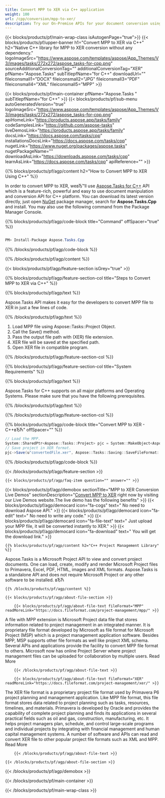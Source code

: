 ```yaml
---
title: Convert MPP to XER via C++ application 
weight: 100
url: /cpp/conversion/mpp-to-xer/ 
description: Try our On-Premise APIs for your document conversion using C++ Runtime Environment for Windows 32 bit, Windows 64 bit and Linux 64 bit.
---
```


{{< blocks/products/pf/main-wrap-class isAutogenPage="true">}}
{{< blocks/products/pf/upper-banner h1="Convert MPP to XER via C++" h2="Native C++ library for MPP to XER conversion without any dependency." logoImageSrc="https://www.aspose.com/templates/aspose/App_Themes/V3/images/tasks/272x272/aspose_tasks-for-cpp.png" sourceAdditionalConversionTag="" additionalConversionTag="XER" pfName="Aspose.Tasks" subTitlepfName="for C++" downloadUrl="" fileiconsmall1="DOCX" fileiconsmall2="JPG" fileiconsmall3="PDF" fileiconsmall4="XML" fileiconsmall5="MPP" >}}

{{< blocks/products/pf/main-container pfName="Aspose.Tasks " subTitlepfName="for C++" >}}
{{< blocks/products/pf/sub-menu autoGeneratedVersion="true" logoImageSrc="https://www.aspose.com/templates/aspose/App_Themes/V3/images/tasks/272x272/aspose_tasks-for-cpp.png" apiHomeLink="https://products.aspose.app/tasks/family" codeSamplesLink="https://github.com/aspose-tasks" liveDemosLink="https://products.aspose.app/tasks/family" docsLink="https://docs.aspose.com/tasks/cpp" installationsDocsLink="https://docs.aspose.com/tasks/cpp" nugetLink="https://www.nuget.org/packages/aspose.tasks" nugetPackageName="" downloadAsLink="https://downloads.aspose.com/tasks/cpp" learnAsLink="https://docs.aspose.com/tasks/cpp" apiReference="" >}}

{{% blocks/products/pf/agp/content h2="How to Convert MPP to XER Using C++" %}}

 In order to convert MPP to XER, weвЂ™ll use
 [Aspose.Tasks for C++](https://products.aspose.com/tasks/cpp) 
 API which is a feature-rich, powerful and easy to use document manipulation and conversion API for C++ platform. You can download its latest version directly, just open
 [NuGet](https://www.nuget.org/packages/aspose.tasks) 
 package manager, search for
 **Aspose.Tasks.Cpp** 
 and install. You may also use the following command from the Package Manager Console.

{{% blocks/products/pf/agp/code-block title="Command" offSpacer="true" %}}

```cs

PM> Install-Package Aspose.Tasks.Cpp

```

{{% /blocks/products/pf/agp/code-block %}}

{{% /blocks/products/pf/agp/content %}}

{{< blocks/products/pf/agp/feature-section isGrey="true" >}}

{{% blocks/products/pf/agp/feature-section-col title="Steps to Convert MPP to XER via C++" %}}

{{% blocks/products/pf/agp/text %}}

 Aspose.Tasks API makes it easy for the developers to convert MPP file to XER in just a few lines of code.

{{% /blocks/products/pf/agp/text %}}

1.  Load MPP file using Aspose::Tasks::Project Object.
1.  Call the Save() method.
1.  Pass the output file path with (XER) file extension.
1.  XER file will be saved at the specified path.
1.  Open XER file in compatible program.

{{% /blocks/products/pf/agp/feature-section-col %}}

{{% blocks/products/pf/agp/feature-section-col title="System Requirements" %}}

{{% blocks/products/pf/agp/text %}}

 Aspose.Tasks for C++ supports on all major platforms and Operating Systems. Please make sure that you have the following prerequisites.

{{% /blocks/products/pf/agp/text %}}

{{% /blocks/products/pf/agp/feature-section-col %}}

{{% blocks/products/pf/agp/code-block title="Convert MPP to XER - C++вЂЋ" offSpacer="" %}}

```cs
// Load the MPP.
System::SharedPtr<Aspose::Tasks::Project> pjc = System::MakeObject<Aspose::Tasks::Project>(u"sourceFile.mpp");
// Save project in XER format.
pjc->Save(u"convertedFile.xer", Aspose::Tasks::Saving::SaveFileFormat::XER);

```

{{% /blocks/products/pf/agp/code-block %}}

{{< /blocks/products/pf/agp/feature-section >}}

    {{< blocks/products/pf/agp/faq-item question="" answer="" >}}
 

<!-- aboutfile Starts -->

{{< blocks/products/pf/agp/demobox sectionTitle="MPP to XER Conversion Live Demos" sectionDescription="[Convert MPP to XER](https://products.aspose.app/tasks/conversion/mpp-to-xer) right now by visiting our Live Demos website.The live demo has the following benefits" >}}
        {{< blocks/products/pf/agp/democard icon="fa-cogs" text=" No need to download Aspose API." >}}
        {{< blocks/products/pf/agp/democard icon="fa-edit" text=" No need to write any code." >}}
        {{< blocks/products/pf/agp/democard icon="fa-file-text" text=" Just upload your MPP file, it will be converted instantly to XER." >}}
        {{< blocks/products/pf/agp/democard icon="fa-download" text=" You will get the download link." >}}

    {{% blocks/products/pf/agp/content h2="C++ Project Management Library" %}}

 Aspose.Tasks is a Microsoft Project API to view and convert project documents. One can load, create, modify and render Microsoft Project files to Primavera, Excel, PDF, HTML, images and XML formats. Aspose.Tasks is a standalone API and does not require Microsoft Project or any other software to be installed. вЂЋ



    {{% /blocks/products/pf/agp/content %}}

    {{< blocks/products/pf/agp/about-file-section >}}

        {{< blocks/products/pf/agp/about-file-text fileFormat="MPP" readMoreLink="https://docs.fileformat.com/project-management/mpp/" >}}

A file with MPP extension is Microsoft Project data file that stores information related to project management in an integrated manner. It is proprietary file format developed by Microsoft as file format for Microsoft Project (MSP) which is a project management application software. Besides MPP, MSP supports other file formats as well like project XML schema. Several APIs and applications provide the facility to convert MPP file format to others. Microsoft now has online Project Server where project management files can be uploaded for collaboration by multiple users.
Read More

        {{< /blocks/products/pf/agp/about-file-text >}}

        {{< blocks/products/pf/agp/about-file-text fileFormat="XER" readMoreLink="https://docs.fileformat.com/project-management/xer/" >}}

The XER file format is a proprietary project file format used by Primavera P6 project planning and management application. Like MPP file format, this file format stores data related to project planning such as tasks, resources, timelines, and materials. Primavera is developed by Oracle and provides the capability of complete project planning and finds its applications in several practical fields such as oil and gas, construction, manufacturing, etc. It helps project managers plan, schedule, and control large-scale programs and individual projects by integrating with financial management and human capital management systems. A number of software and APIs can read and convert XER file to other popular project file formats such as XML and MPP.
Read More

        {{< /blocks/products/pf/agp/about-file-text >}}

    {{< /blocks/products/pf/agp/about-file-section >}}

{{< /blocks/products/pf/agp/demobox >}}

<!-- aboutfile Ends -->

{{< /blocks/products/pf/main-container >}}
    
{{< /blocks/products/pf/main-wrap-class >}}